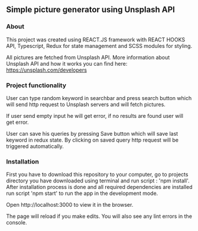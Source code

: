 ##  Simple picture generator using Unsplash API 

### About 

This project was created using REACT.JS framework with REACT HOOKS API, Typescript, Redux for state management and SCSS modules for styling.

All pictures are fetched from Unsplash API. More information about Unsplash API and how it works you can find here: https://unsplash.com/developers

### Project functionality

User can type random keyword in searchbar and press search button which will send http request to Unsplash servers and will fetch pictures. 

If user send empty input he will get error, if no results are found user will get error.

User can save his queries by pressing Save button which will save last keyword in redux state. By clicking on saved query http request will be triggered automatically.

### Installation

First you have to download this repository to your computer, go to projects directory you have downloaded using terminal and run script : 'npm install'. After installation process is done and all required dependencies are installed run script 'npm start' to run the app in the development mode.

Open http://localhost:3000 to view it in the browser.

The page will reload if you make edits.
You will also see any lint errors in the console.
